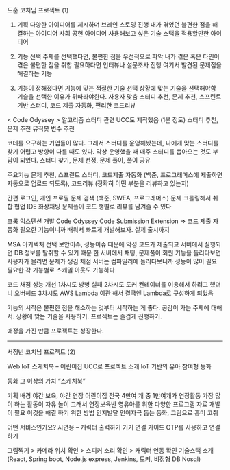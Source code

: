 도훈 코치님 프로젝트 (1)

1.	기획
다양한 아이디어를 제시하며 브레인 스토밍 진행
내가 겪었던 불편한 점을 해결하는 아이디어
사회 공헌 아이디어 
사용해보고 싶은 기술 스택을 적용할만한 아이디어 

2.	기능 선택
주제를 선택했다면, 불편한 점을 우선적으로 파악
내가 겪은 혹은 타인이 겪은 불편한 점을 취합
필요하다면 인터뷰나 설문조사 진행
여기서 발견된 문제점을 해결하는 기능

3.	기능이 정해졌다면 기능에 맞는 적절한 기술 선택
상황에 맞는 기술을 선택해야함
기술을 선택한 이유가 뒤따라야한다. 
사용자 맞춤 스터디 추천, 문제 추천, 스프린트 기반 스터디, 코드 제출 자동화, 편리한 코드리뷰 

< Code Odyssey > 
알고리즘 스터디 관련 
UCC도 제작했음 (1분 정도) 
스터디 추천, 문제 추천 
뮤직봇 변수 추천

코테를 요구하는 기업들이 많다. 그래서 스터디를 운영해봤는데, 나에게 맞는 스터디를 찾기 어렵고 방향이 다를 때도 있다. 막상 운영했을 때 매주 스터디를 뽑아오는 것도 부담이 되었다. 
스터디 찾기, 문제 선정, 문제 풀이, 풀이 공유 

주요기능 
문제 추천, 스프린트 스터디, 코드제출 자동화 (백준, 프로그래머스에 제출하면 자동으로 업로드 되도록), 코드리뷰 (정확히 어떤 부분을 리뷰하고 있는지) 

간편 로그인, 개인 프로필 
문제 검색 (백준, SWEA, 프로그래머스) 문제 크롤링해서 취합 
협업 IDE 화상채팅 문제풀이 
코드 행별로 리뷰를 남겨줄 수 있다 

크롬 익스텐션 개발 
Code Odyssey Code Submission Extension => 코드 제출 자동화 
필요한 기능이니까 배워서 빠르게 개발해보자. 실제 출시까지 

MSA 아키텍처 선택
보안이슈, 성능이슈 때문에
악성 코드가 제출되고 서버에서 실행되면 DB 정보를 탈취할 수 있기 때문
한 서버에서 채팅, 문제풀이 회원 기능을 돌리다보면 사용자가 몰리면 문제가 생김
채점 서버는 컴파일러에 돌리다보니까 성능이 많이 필요 
필요한 각 기능별로 스케일 아웃도 가능하다 

코드 채점 성능 개선 
1차시도 방벙 실패 
2차시도 도커 컨테이너를 이용해서 하려고 했더니 오버헤드
3차시도 AWS Lambda 이관 해서 
결국엔 Lambda로 구성하게 되었음 

기능의 시작은 불편한 점을 해소하는 것부터 시작하는 게 좋다. 공감이 가는 주제에 대해서. 상황에 맞는 기술을 사용하기. 프로젝트는 즐겁게 진행하기. 

애정을 가진 만큼 프로젝트는 성장한다.

---------------------------

서정빈 코치님 프로젝트 (2)

Web IoT 
스케치북 – 어린이집 
UCC로 프로젝트 소개 
IoT 기반의 유아 참여형 동화 

동화 그 이상의 가치 “스케치북”

기획 배경
야간 보육, 야간 연장 어린이집 
전국 4만여 개 중 1만여개가 연장활동 
가장 많이 하는 활동이 자유 놀이 
그래서 연장보육반 영유아를 위한 다양한 프로그램 자료 개발이 필요
이것을 해결 하기 위한 방법
인지발달 언어자극 돕는 동화, 그림으로 흥미 고취 

어떤 서비스인가요? 
시연용 – 캐릭터 출력하기 
기기 연결 가이드 OTP를 사용하고 연결하기 

그림찍기 > 카메라 위치 확인 > 스피커 소리 확인 > 캐릭터 연동 확인 
기술스택 소개 
(React, Spring boot, Node.js express, Jenkins, 도커, 비정형 DB Nosql)

